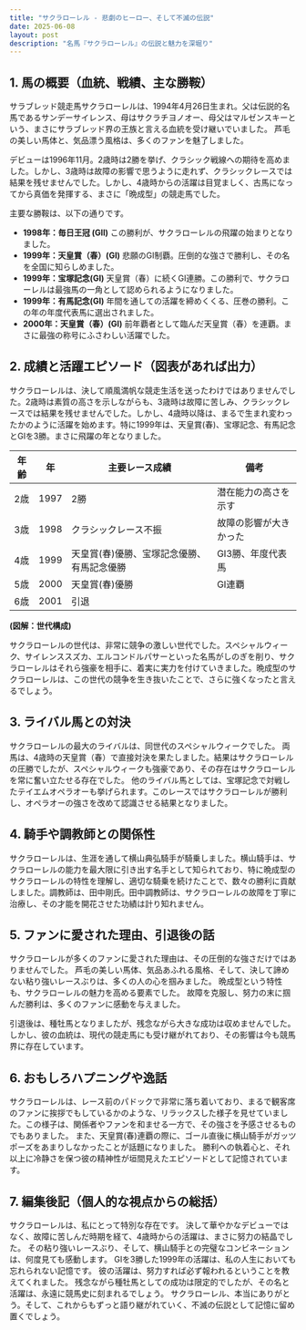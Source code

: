 ```yaml
---
title: "サクラローレル - 悲劇のヒーロー、そして不滅の伝説"
date: 2025-06-08
layout: post
description: "名馬『サクラローレル』の伝説と魅力を深堀り"
---
```


## 1. 馬の概要（血統、戦績、主な勝鞍）

サラブレッド競走馬サクラローレルは、1994年4月26日生まれ。父は伝説的名馬であるサンデーサイレンス、母はサクラチヨノオー、母父はマルゼンスキーという、まさにサラブレッド界の王族と言える血統を受け継いでいました。  芦毛の美しい馬体と、気品漂う風格は、多くのファンを魅了しました。

デビューは1996年11月。2歳時は2勝を挙げ、クラシック戦線への期待を高めました。しかし、3歳時は故障の影響で思うように走れず、クラシックレースでは結果を残せませんでした。しかし、4歳時からの活躍は目覚ましく、古馬になってから真価を発揮する、まさに「晩成型」の競走馬でした。

主要な勝鞍は、以下の通りです。

* **1998年：毎日王冠 (GII)**  この勝利が、サクラローレルの飛躍の始まりとなりました。
* **1999年：天皇賞（春）(GI)**  悲願のGI制覇。圧倒的な強さで勝利し、その名を全国に知らしめました。
* **1999年：宝塚記念(GI)**  天皇賞（春）に続くGI連勝。この勝利で、サクラローレルは最強馬の一角として認められるようになりました。
* **1999年：有馬記念(GI)**  年間を通しての活躍を締めくくる、圧巻の勝利。この年の年度代表馬に選出されました。
* **2000年：天皇賞（春）(GI)**  前年覇者として臨んだ天皇賞（春）を連覇。まさに最強の称号にふさわしい活躍でした。


## 2. 成績と活躍エピソード（図表があれば出力）

サクラローレルは、決して順風満帆な競走生活を送ったわけではありませんでした。2歳時は素質の高さを示しながらも、3歳時は故障に苦しみ、クラシックレースでは結果を残せませんでした。しかし、4歳時以降は、まるで生まれ変わったかのように活躍を始めます。特に1999年は、天皇賞(春)、宝塚記念、有馬記念とGIを3勝。まさに飛躍の年となりました。

| 年齢 | 年 | 主要レース成績 | 備考 |
|---|---|---|---|
| 2歳 | 1997 | 2勝 | 潜在能力の高さを示す |
| 3歳 | 1998 |  クラシックレース不振 | 故障の影響が大きかった |
| 4歳 | 1999 | 天皇賞(春)優勝、宝塚記念優勝、有馬記念優勝 | GI3勝、年度代表馬 |
| 5歳 | 2000 | 天皇賞(春)優勝 | GI連覇 |
| 6歳 | 2001 |  引退 |  |


**(図解：世代構成)**

サクラローレルの世代は、非常に競争の激しい世代でした。スペシャルウィーク、サイレンススズカ、エルコンドルパサーといった名馬がしのぎを削り、サクラローレルはそれら強豪を相手に、着実に実力を付けていきました。晩成型のサクラローレルは、この世代の競争を生き抜いたことで、さらに強くなったと言えるでしょう。


## 3. ライバル馬との対決

サクラローレルの最大のライバルは、同世代のスペシャルウィークでした。  両馬は、4歳時の天皇賞（春）で直接対決を果たしました。結果はサクラローレルの圧勝でしたが、スペシャルウィークも強豪であり、その存在はサクラローレルを常に奮い立たせる存在でした。  他のライバル馬としては、宝塚記念で対戦したテイエムオペラオーも挙げられます。このレースではサクラローレルが勝利し、オペラオーの強さを改めて認識させる結果となりました。


## 4. 騎手や調教師との関係性

サクラローレルは、生涯を通して横山典弘騎手が騎乗しました。横山騎手は、サクラローレルの能力を最大限に引き出す名手として知られており、特に晩成型のサクラローレルの特性を理解し、適切な騎乗を続けたことで、数々の勝利に貢献しました。調教師は、田中剛氏。田中調教師は、サクラローレルの故障を丁寧に治療し、その才能を開花させた功績は計り知れません。


## 5. ファンに愛された理由、引退後の話

サクラローレルが多くのファンに愛された理由は、その圧倒的な強さだけではありませんでした。  芦毛の美しい馬体、気品あふれる風格、そして、決して諦めない粘り強いレースぶりは、多くの人の心を掴みました。  晩成型という特性も、サクラローレルの魅力を高める要素でした。  故障を克服し、努力の末に掴んだ勝利は、多くのファンに感動を与えました。

引退後は、種牡馬となりましたが、残念ながら大きな成功は収めませんでした。しかし、彼の血統は、現代の競走馬にも受け継がれており、その影響は今も競馬界に存在しています。


## 6. おもしろハプニングや逸話

サクラローレルは、レース前のパドックで非常に落ち着いており、まるで観客席のファンに挨拶でもしているかのような、リラックスした様子を見せていました。この様子は、関係者やファンを和ませる一方で、その強さを予感させるものでもありました。  また、天皇賞(春)連覇の際に、ゴール直後に横山騎手がガッツポーズをあまりしなかったことが話題になりました。  勝利への執着心と、それ以上に冷静さを保つ彼の精神性が垣間見えたエピソードとして記憶されています。


## 7. 編集後記（個人的な視点からの総括）

サクラローレルは、私にとって特別な存在です。  決して華やかなデビューではなく、故障に苦しんだ時期を経て、4歳時からの活躍は、まさに努力の結晶でした。  その粘り強いレースぶり、そして、横山騎手との完璧なコンビネーションは、何度見ても感動します。  GIを3勝した1999年の活躍は、私の人生においても忘れられない記憶です。  彼の活躍は、努力すれば必ず報われるということを教えてくれました。  残念ながら種牡馬としての成功は限定的でしたが、その名と活躍は、永遠に競馬史に刻まれるでしょう。  サクラローレル、本当にありがとう。そして、これからもずっと語り継がれていく、不滅の伝説として記憶に留め置くでしょう。
